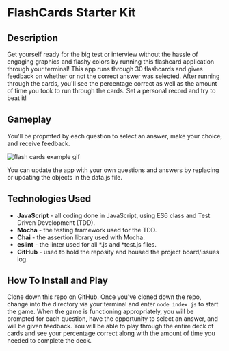 # FlashCards Starter Kit

## Description
Get yourself ready for the big test or interview without the hassle of engaging graphics and flashy colors by running this flashcard application through your terminal!  This app runs through 30 flashcards and gives feedback on whether or not the correct answer was selected.  After running through the cards, you'll see the percentage correct as well as the amount of time you took to run through the cards. Set a personal record and try to beat it!

## Gameplay
You'll be propmted by each question to select an answer, make your choice, and receive feedback.

![flash cards example gif]()

You can update the app with your own questions and answers by replacing or updating the objects in the data.js file.

## Technologies Used
- **JavaScript** - all coding done in JavaScript, using ES6 class and Test Driven Development (TDD).
- **Mocha** - the testing framework used for the TDD.
- **Chai** - the assertion library used with Mocha.
- **eslint** - the linter used for all *.js and *test.js files.
- **GitHub** - used to hold the reposity and housed the project board/issues log.  

## How To Install and Play
Clone down this repo on GitHub.  Once you've cloned down the repo, change into the directory via your terminal and enter `node index.js` to start the game.  When the game is functioning appropriately, you will be prompted for each question, have the opportunity to select an answer, and will be given feedback. You will be able to play through the entire deck of cards and see your percentage correct along with the amount of time you needed to complete the deck.
